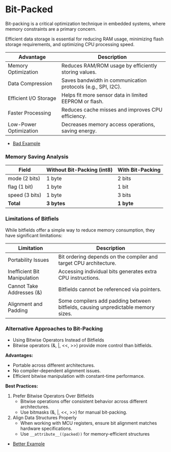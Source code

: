 # Bit-Packed

Bit-packing is a critical optimization technique in embedded systems, where
memory constraints are a primary concern.

Efficient data storage is essential for reducing RAM usage, minimizing flash
storage requirements, and optimizing CPU processing speed.

| Advantage                 | Description |
| --- | --- |
| Memory Optimization       | Reduces RAM/ROM usage by efficiently storing values. |
| Data Compression          | Saves bandwidth in communication protocols (e.g., SPI, I2C). |
| Efficient I/O Storage     | Helps fit more sensor data in limited EEPROM or flash. |
| Faster Processing         | Reduces cache misses and improves CPU efficiency. |
| Low-Power Optimization    | Decreases memory access operations, saving energy. |

- [Bad Example](app/Src/bad.c)

### Memory Saving Analysis

| Field         | Without Bit-Packing (int8)    | With Bit-Packing |
| --- | --- | --- |
| mode (2 bits)  | 1 byte       | 2 bits |
| flag (1 bit)   | 1 byte       | 1 bit  |
| speed (3 bits) | 1 byte       | 3 bits |
| **Total**      | **3 bytes**  | **1 byte** |

### Limitations of Bitfiels

While bitfields offer a simple way to reduce memory consumption, they have
significant limitations:

| Limitation | Description |
| --- | --- |
| Portability Issues            | Bit ordering depends on the compiler and target CPU architecture. |
| Inefficient Bit Manipulation  | Accessing individual bits generates extra CPU instructions. |
| Cannot Take Addresses (&)     | Bitfields cannot be referenced via pointers. |
| Alignment and Padding         | Some compilers add padding between bitfields, causing unpredictable memory sizes. |

### Alternative Approaches to Bit-Packing

- Using Bitwise Operators Instead of Bitfields
- Bitwise operators (&, |, <<, >>) provide more control than bitfields.

**Advantages:**

- Portable across different architectures.
- No compiler-dependent alignment issues.
- Efficient bitwise manipulation with constant-time performance.

**Best Practices:**

1. Prefer Bitwise Operators Over Bitfields
    - Bitwise operations offer consistent behavior across different architectures.
    - Use bitmasks (&, |, <<, >>) for manual bit-packing.
2. Align Data Structures Properly
    - When working with MCU registers, ensure bit alignment matches hardware specifications.
    - Use `__attribute__((packed))` for memory-efficient structures

- [Better Example](app/Src/better.c)

